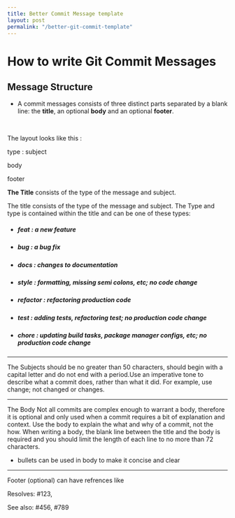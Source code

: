 ```yaml
---
title: Better Commit Message template
layout: post
permalink: "/better-git-commit-template"
---
```


# How to write Git Commit Messages


## Message Structure

- A commit messages consists of three distinct parts separated by a blank line: the **title**, an optional **body** and an optional **footer**.



<br>

The layout looks like this :

type : subject

body

footer


**The Title** consists of the type of the message and subject.

The title consists of the type of the message and subject.
The Type and type is contained within the title and can be one of these types:

* ##### feat : a new feature
* ##### bug  : a bug fix
* ##### docs : changes to documentation
* ##### style : formatting, missing semi colons, etc; no code change
* ##### refactor : refactoring production code
* ##### test : adding tests, refactoring test; no production code change
* ##### chore : updating build tasks, package manager configs, etc; no production code change


----------

The Subjects should be no greater than 50 characters, should begin with a capital letter and do not end with a period.Use an imperative tone to describe what a commit does, rather than what it did. For example, use  change; not changed or changes.

----------

The Body
Not all commits are complex enough to warrant a body, therefore it is optional and only used when a commit requires a bit of explanation and context. Use the body to explain the  what and  why of a commit, not the how.
When writing a body, the blank line between the title and the body is required and you should limit the length of each line to no more than 72 characters.

- bullets can be used in body to make it concise and clear


----------

Footer (optional) can have refrences like

Resolves: #123,

See also: #456, #789